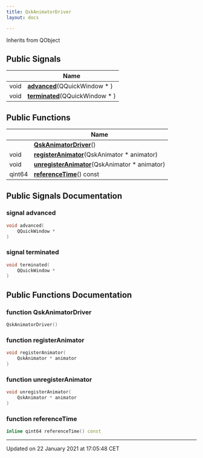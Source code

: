 ```yaml
---
title: QskAnimatorDriver
layout: docs

---
```





Inherits from QObject

## Public Signals

|                | Name           |
| -------------- | -------------- |
| void | **[advanced](/docs/classes/class_qsk_animator_driver/#signal-advanced)**(QQuickWindow * ) |
| void | **[terminated](/docs/classes/class_qsk_animator_driver/#signal-terminated)**(QQuickWindow * ) |

## Public Functions

|                | Name           |
| -------------- | -------------- |
| | **[QskAnimatorDriver](/docs/classes/class_qsk_animator_driver/#function-qskanimatordriver)**() |
| void | **[registerAnimator](/docs/classes/class_qsk_animator_driver/#function-registeranimator)**(QskAnimator * animator) |
| void | **[unregisterAnimator](/docs/classes/class_qsk_animator_driver/#function-unregisteranimator)**(QskAnimator * animator) |
| qint64 | **[referenceTime](/docs/classes/class_qsk_animator_driver/#function-referencetime)**() const |

## Public Signals Documentation

### signal advanced

```cpp
void advanced(
    QQuickWindow * 
)
```


### signal terminated

```cpp
void terminated(
    QQuickWindow * 
)
```


## Public Functions Documentation

### function QskAnimatorDriver

```cpp
QskAnimatorDriver()
```


### function registerAnimator

```cpp
void registerAnimator(
    QskAnimator * animator
)
```


### function unregisterAnimator

```cpp
void unregisterAnimator(
    QskAnimator * animator
)
```


### function referenceTime

```cpp
inline qint64 referenceTime() const
```


-------------------------------

Updated on 22 January 2021 at 17:05:48 CET